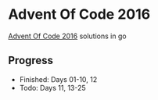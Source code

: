 # Advent Of Code 2016

[Advent Of Code 2016](https://adventofcode.com/2016) solutions in go

## Progress

- Finished: Days 01-10, 12
- Todo: Days 11, 13-25
